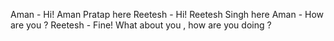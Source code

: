 Aman - Hi! Aman Pratap here
Reetesh - Hi! Reetesh Singh here
Aman - How are you ?
Reetesh - Fine! What about you , how are you doing ?
